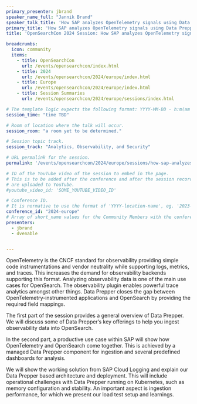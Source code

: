 ```yaml
---
primary_presenter: jbrand
speaker_name_full: "Jannik Brand"
speaker_talk_title: 'How SAP analyzes OpenTelemetry signals using Data Prepper'
primary_title: 'How SAP analyzes OpenTelemetry signals using Data Prepper'
title: 'OpenSearchCon 2024 Session: How SAP analyzes OpenTelemetry signals using Data Prepper'

breadcrumbs:
  icon: community
  items:
    - title: OpenSearchCon
      url: /events/opensearchcon/index.html
    - title: 2024
      url: /events/opensearchcon/2024/europe/index.html
    - title: Europe
      url: /events/opensearchcon/2024/europe/index.html
    - title: Session Summaries
      url: /events/opensearchcon/2024/europe/sessions/index.html

# The template logic expects the following format: YYYY-MM-DD - h:m(am|pm)-(h:m(am|pm))
session_time: "time TBD"

# Room of location where the talk will occur.
session_room: "a room yet to be determined."

# Session topic track.
session_track: "Analytics, Observability, and Security"

# URL permalink for the session.
permalink: '/events/opensearchcon/2024/europe/sessions/how-sap-analyzes-opentelemetry-signals-using-data-prepper.html'

# ID of the YouTube video of the session to embed in the page.
# This is to be added after the conference and after the session recordings
# are uploaded to YouTube.
#youtube_video_id: 'SOME_YOUTUBE_VIDEO_ID'

# Conference ID.
# It is normative to use the format of 'YYYY-location-name', eg. '2023-north-america'.
conference_id: "2024-europe"
# Array of short_name values for the Community Members with the conference_speaker persona whom are presenting the session. This includes the primary_speaker indicated above and any other presenters (if any).
presenters:
  - jbrand
  - dvenable


---
```


OpenTelemetry is the CNCF standard for observability providing simple code instrumentations and vendor neutrality while supporting logs, metrics, and traces. This increases the demand for observability backends supporting this format. Analyzing observability data is one of the main use cases for OpenSearch. The observability plugin enables powerful trace analytics amongst other things. Data Prepper closes the gap between OpenTelemetry-instrumented applications and OpenSearch by providing the required field mappings.

The first part of the session provides a general overview of Data Prepper. We will discuss some of Data Prepper’s key offerings to help you ingest observability data into OpenSearch.

In the second part, a productive use case within SAP will show how OpenTelemetry and OpenSearch come together. This is achieved by a managed Data Prepper component for ingestion and several predefined dashboards for analysis.

We will show the working solution from SAP Cloud Logging and explain our Data Prepper based architecture and deployment. This will include operational challenges with Data Prepper running on Kubernetes, such as memory configuration and stability. An important aspect is ingestion performance, for which we present our load test setup and learnings.
